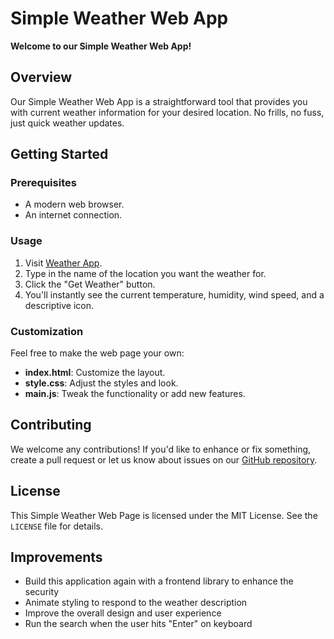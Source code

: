 # Simple Weather Web App

**Welcome to our Simple Weather Web App!**

## Overview

Our Simple Weather Web App is a straightforward tool that provides you with current weather information for your desired location. No frills, no fuss, just quick weather updates.

## Getting Started

### Prerequisites

- A modern web browser.
- An internet connection.

### Usage

1. Visit [Weather App](https://ernest-lamptey.github.io/weather_app/).
2. Type in the name of the location you want the weather for.
3. Click the "Get Weather" button.
4. You'll instantly see the current temperature, humidity, wind speed, and a descriptive icon.

### Customization

Feel free to make the web page your own:

- **index.html**: Customize the layout.
- **style.css**: Adjust the styles and look.
- **main.js**: Tweak the functionality or add new features.

## Contributing

We welcome any contributions! If you'd like to enhance or fix something, create a pull request or let us know about issues on our [GitHub repository](https://github.com/ernest-lamptey/weather_app).

## License

This Simple Weather Web Page is licensed under the MIT License. See the `LICENSE` file for details.

## Improvements
- Build this application again with a frontend library to enhance the security
- Animate styling to respond to the weather description
- Improve the overall design and user experience
- Run the search when the user hits "Enter" on keyboard
